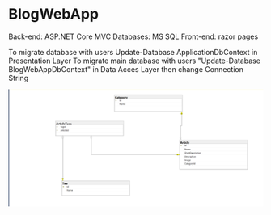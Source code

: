 # BlogWebApp
Back-end: ASP.NET Core MVC
Databases: MS SQL
Front-end: razor pages

To migrate database with users Update-Database ApplicationDbContext in Presentation Layer
To migrate main database with users "Update-Database BlogWebAppDbContext" in Data Acces Layer then change Connection String


![Image alt](https://github.com/Kioshilol/BlogWebApp/blob/master/dbschema.PNG)
